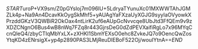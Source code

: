 $START$uroP+VX9sm/Z0pGYsloj7m096lU+5LdryaTYunuXc01MXWWTAhJGMZLk4p+Na9An4DcavKkOygSkMhf5+yAUAgYaFXzaUyXGJG9syyIaOVyowkXPrzddGKzV3QWBiR2OkOax4ntLirK2uf6eAUpGcNvvcqe8UbJtd3FfQEm9v9zXDZCNgnO6Bus4wB8nWq7FZq8r443GjrsDeG0dZdPEVXaifiRgLo7x96MYqCcnQleQ4/zbyCTIqMbYxLX+zXHKI1SbmYEXsO0ehc8ZvkeJQ7o9OencQwZosYtqKD4zENrsigX+yp4p2890PAS3LMjReuDIEBoF522Oj/wouIYtnA==$END$